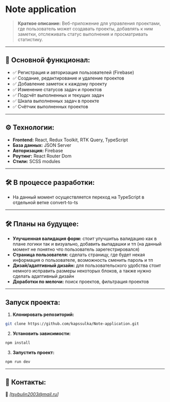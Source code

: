# **Note application**

> **Краткое описание:**
> Веб-приложение для управления проектами, где пользователь может создавать проекты,
> добавлять к ним заметки, отслеживать статус выполнения и просматривать статистику.

---

## 🌟 **Основной функционал:**

- ✅ Регистрация и авторизация пользователей (Firebase)
- ✅ Создание, редактирование и удаление проектов
- ✅ Добавление заметок к каждому проекту
- ✅ Изменение статусов задач и проектов
- ✅ Подсчёт выполненных и текущих задач
- ✅ Шкала выполненных задач в проекте
- ✅ Счётчик выполненных проектов

---

## ⚙️ **Технологии:**

- **Frontend:** React, Redux Toolkit, RTK Query, TypeScript
- **База данных:** JSON Server
- **Авторизация:** Firebase
- **Роутинг:** React Router Dom
- **Стили:** SCSS modules

---

## 🛠️ **В процессе разработки:**

- На данный момент осуществляется переход на TypeScript в отдельной ветке convert-to-ts

---

## 🛠️ **Планы на будущее:**

- **Улучшенная валидация форм:** стоит улучшитьь валидацию как в плане логики так и визуально,
  добавить выпадашки и тп (на данный момент не понятно что пользователь зарегестрировался)
- **Страница пользователя:** сделать страницу, где будет некая информация о пользователе,
  возможность сменить пароль и тп
- **Дизай/адаптивный дизайн:** для пользовательского удобства стоит немного исправить размеры некоторых блоков,
  а также нужно сделать адаптивный дизайн
- **Доработки по мелочи:** поиск проектов, фильтрация проектов

---

## **Запуск проекта:**

1. **Клонировать репозиторий:**

```bash
git clone https://github.com/kapssulka/Note-application.git
```

2. **Установить зависимости:**

```bash
npm install
```

3. **Запустить проект:**

```bash
npm run dev
```

---

## 🤝 **Контакты:**

📧 _[tsybulin2003@mail.ru]_
